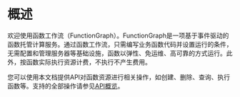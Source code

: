 # 概述<a name="ZH-CN_TOPIC_0170870969"></a>

欢迎使用函数工作流（FunctionGraph）。FunctionGraph是一项基于事件驱动的函数托管计算服务。通过函数工作流，只需编写业务函数代码并设置运行的条件，无需配置和管理服务器等基础设施，函数以弹性、免运维、高可靠的方式运行。此外，按函数实际执行资源计费，不执行不产生费用。

您可以使用本文档提供API对函数资源进行相关操作，如创建、删除、查询、执行函数等。支持的全部操作请参见[API概览](API概览.md)。

